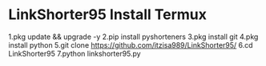 # LinkShorter95 Install Termux
1.pkg update && upgrade -y
2.pip install pyshorteners
3.pkg install git
4.pkg install python
5.git clone https://github.com/itzisa989/LinkShorter95/
6.cd LinkShorter95
7.python linkshorter95.py
